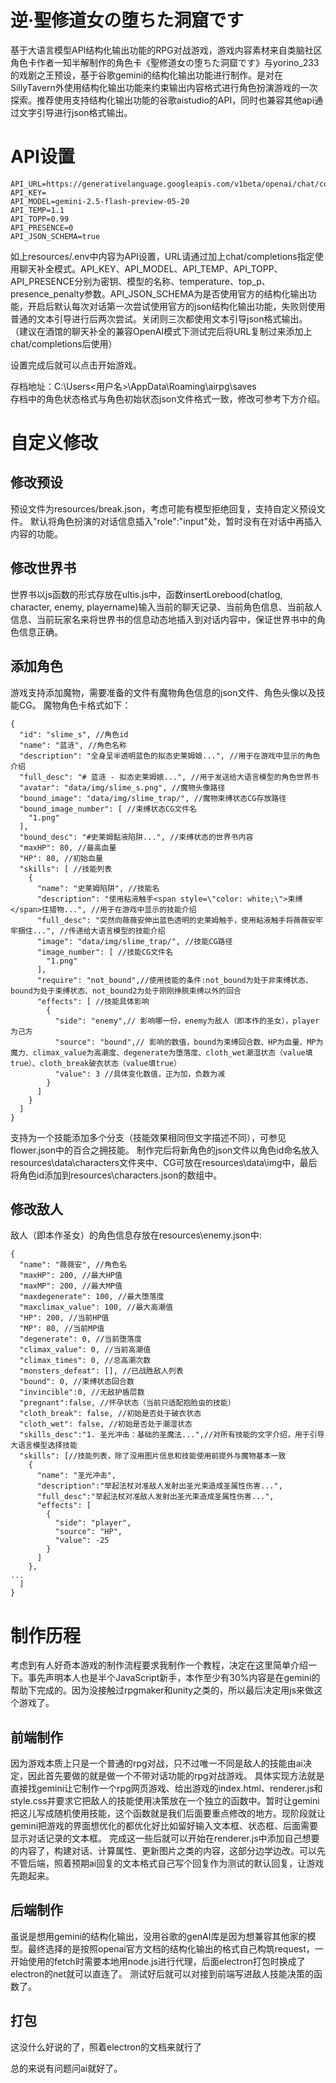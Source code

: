 # 逆·聖修道女の堕ちた洞窟です
基于大语言模型API结构化输出功能的RPG对战游戏，游戏内容素材来自类脑社区角色卡作者一知半解制作的角色卡《聖修道女の堕ちた洞窟です》与yorino_233的戏剧之王预设，基于谷歌gemini的结构化输出功能进行制作。是对在SillyTavern外使用结构化输出功能来约束输出内容格式进行角色扮演游戏的一次探索。推荐使用支持结构化输出功能的谷歌aistudio的API，同时也兼容其他api通过文字引导进行json格式输出。

# API设置
```
API_URL=https://generativelanguage.googleapis.com/v1beta/openai/chat/completions
API_KEY=
API_MODEL=gemini-2.5-flash-preview-05-20
API_TEMP=1.1
API_TOPP=0.99
API_PRESENCE=0
API_JSON_SCHEMA=true
```
如上resources/.env中内容为API设置，URL请通过加上chat/completions指定使用聊天补全模式。API_KEY、API_MODEL、API_TEMP、API_TOPP、API_PRESENCE分别为密钥、模型的名称、temperature、top_p、presence_penalty参数。API_JSON_SCHEMA为是否使用官方的结构化输出功能，开启后默认每次对话第一次尝试使用官方的json结构化输出功能，失败则使用普通的文本引导进行后两次尝试。关闭则三次都使用文本引导json格式输出。
（建议在酒馆的聊天补全的兼容OpenAI模式下测试完后将URL复制过来添加上chat/completions后使用）

设置完成后就可以点击开始游戏。

存档地址：C:\Users\<用户名>\AppData\Roaming\airpg\saves\
存档中的角色状态格式与角色初始状态json文件格式一致，修改可参考下方介绍。

# 自定义修改
## 修改预设
预设文件为resources/break.json，考虑可能有模型拒绝回复，支持自定义预设文件。
默认将角色扮演的对话信息插入"role":"input"处，暂时没有在对话中再插入内容的功能。
## 修改世界书
世界书以js函数的形式存放在ultis.js中，函数insertLorebood(chatlog, character, enemy, playername)输入当前的聊天记录、当前角色信息、当前敌人信息、当前玩家名来将世界书的信息动态地插入到对话内容中，保证世界书中的角色信息正确。
## 添加角色
游戏支持添加魔物，需要准备的文件有魔物角色信息的json文件、角色头像以及技能CG。
魔物角色卡格式如下：
```
{
  "id": "slime_s", //角色id
  "name": "蓝涟", //角色名称
  "description": "全身呈半透明蓝色的拟态史莱姆娘...", //用于在游戏中显示的角色介绍
  "full_desc": "# 蓝涟 - 拟态史莱姆娘...", //用于发送给大语言模型的角色世界书
  "avatar": "data/img/slime_s.png", //魔物头像路径
  "bound_image": "data/img/slime_trap/", //魔物束缚状态CG存放路径
  "bound_image_number": [ //束缚状态CG文件名
    "1.png"
  ],
  "bound_desc": "#史莱姆黏液陷阱...", //束缚状态的世界书内容
  "maxHP": 80, //最高血量
  "HP": 80, //初始血量
  "skills": [ //技能列表
    {
      "name": "史莱姆陷阱", //技能名
      "description": "使用粘液触手<span style=\"color: white;\">束缚</span>住猎物...", //用于在游戏中显示的技能介绍
      "full_desc": "突然向薇薇安伸出蓝色透明的史莱姆触手，使用粘液触手将薇薇安牢牢捆住...", //传递给大语言模型的技能介绍
      "image": "data/img/slime_trap/", //技能CG路径
      "image_number": [ //技能CG文件名
        "1.png"
      ],
      "require": "not_bound",//使用技能的条件:not_bound为处于非束缚状态、bound为处于束缚状态、not_bound2为处于刚刚挣脱束缚以外的回合
      "effects": [ //技能具体影响
        {
          "side": "enemy",// 影响哪一份，enemy为敌人（即本作的圣女），player为己方
          "source": "bound",// 影响的数值，bound为束缚回合数、HP为血量、MP为魔力、climax_value为高潮度、degenerate为堕落度、cloth_wet潮湿状态（value填true）、cloth_break破衣状态（value填true）
          "value": 3 //具体变化数值，正为加，负数为减
        }
      ]
    }
  ]
}
```
支持为一个技能添加多个分支（技能效果相同但文字描述不同），可参见flower.json中的百合之拥技能。
制作完后将新角色的json文件以角色id命名放入resources\data\characters文件夹中、CG可放在resources\data\img中，最后将角色id添加到resources\characters.json的数组中。
## 修改敌人
敌人（即本作圣女）的角色信息存放在resources\enemy.json中:
```
{
  "name": "薇薇安", //角色名
  "maxHP": 200, //最大HP值
  "maxMP": 200, //最大MP值
  "maxdegenerate": 100, //最大堕落度
  "maxclimax_value": 100, //最大高潮值
  "HP": 200, //当前HP值
  "MP": 80, //当前MP值
  "degenerate": 0, //当前堕落度
  "climax_value": 0, //当前高潮值
  "climax_times": 0, //总高潮次数
  "monsters_defeat": [], //已战胜敌人列表
  "bound": 0, //束缚状态回合数
  "invincible":0, //无敌护盾层数
  "pregnant":false, //怀孕状态（当前只适配抱脸虫的技能）
  "cloth_break": false, //初始是否处于破衣状态
  "cloth_wet": false, //初始是否处于潮湿状态
  "skills_desc":"1. 圣光冲击：基础的圣魔法...",//对所有技能的文字介绍，用于引导大语言模型选择技能
  "skills": [//技能列表，除了没用图片信息和技能使用前提外与魔物基本一致
    {
      "name": "圣光冲击",
      "description":"举起法杖对准敌人发射出圣光束造成圣属性伤害...",
      "full_desc":"举起法杖对准敌人发射出圣光束造成圣属性伤害...",
      "effects": [
        {
          "side": "player",
          "source": "HP",
          "value": -25
        }
      ]
    },
...
  ]
}
```

# 制作历程
考虑到有人好奇本游戏的制作流程要求我制作一个教程，决定在这里简单介绍一下。事先声明本人也是半个JavaScript新手，本作至少有30%内容是在gemini的帮助下完成的。因为没接触过rpgmaker和unity之类的，所以最后决定用js来做这个游戏了。
## 前端制作
因为游戏本质上只是一个普通的rpg对战，只不过唯一不同是敌人的技能由ai决定，因此首先要做的就是做一个不带对话功能的rpg对战游戏。
具体实现方法就是直接找gemini让它制作一个rpg网页游戏、给出游戏的index.html、renderer.js和style.css并要求它把敌人的技能使用决策放在一个独立的函数中。暂时让gemini把这儿写成随机使用技能，这个函数就是我们后面要重点修改的地方。现阶段就让gemini把游戏的界面想优化的都优化好比如留好输入文本框、状态框、后面需要显示对话记录的文本框。
完成这一些后就可以开始在renderer.js中添加自己想要的内容了，构建对话、计算属性、更新图片之类的内容，这部分边学边改。可以先不管后端，照着预期ai回复的文本格式自己写个回复作为测试的默认回复，让游戏先跑起来。
## 后端制作
虽说是想用gemini的结构化输出，没用谷歌的genAI库是因为想兼容其他家的模型。最终选择的是按照openai官方文档的结构化输出的格式自己构筑request，一开始使用的fetch时需要本地用node.js进行代理，后面electron打包时换成了electron的net就可以直连了。
测试好后就可以对接到前端写进敌人技能决策的函数了。
## 打包
这没什么好说的了，照着electron的文档来就行了

总的来说有问题问ai就好了。
